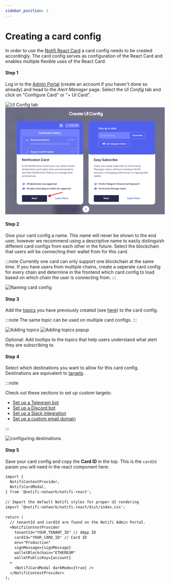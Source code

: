 ```yaml
---
sidebar_position: 2
---
```


# Creating a card config

In order to use the [Notifi React Card](https://www.npmjs.com/package/@notifi-network/notifi-react) a card config needs to be created accordingly.
The card config serves as configuration of the React Card and enables multiple flexible uses of the React Card.

#### Step 1

Log in to the [Admin Portal](https://admin.notifi.network) (create an account if you haven't done so already) and head to the _Alert Manager_ page.
Select the _UI Config_ tab and click on "Configure Card" or "+ UI Card".

![UI Config tab](/img/create-card-id-2.0/1.png)
![UI Config tab](/img/create-card-id-2.0/7.png)

#### Step 2

Give your card config a name. This name will never be shown to the end user, however we recommend using a descriptive name to easily distinguish different card configs from each other in the future.
Select the blockchain that users will be connecting their wallet from for this card.

:::note
Currently one card can only support one blockchain at the same time. If you have users from multiple chains, create a seperate card config for every chain and determine in the frontend which card config to load based on which chain the user is connecting from.
:::

![Naming card config](/img/create-card-id-2.0/2.png)

#### Step 3

Add the [topics](../../integration-overview/alerts-in-depth.md#topic) you have previously created (see [here](../../create-topics/)) to the card config.

:::note
The same topic can be used on multiple card configs.
:::

![Adding topics](/img/create-card-id-2.0/4.png)
![Adding topics popup](/img/create-card-id-2.0/3.png)

Optional: Add tooltips to the topics that help users understand what alert they are subscribing to.

#### Step 4

Select which destinations you want to allow for this card config. Destinations are equivalent to [targets](../../integration-overview/alerts-in-depth.md#target).

:::note

Check out these sections to set up custom targets:

- [Set up a Telegram bot](../../target-setup/tg-bot)
- [Set up a Discord bot](../../target-setup/discord-bot)
- [Set up a Slack integration](../../target-setup/slack-integration)
- [Set up a custom email domain](../../target-setup/email-domain)

:::

![configuring destinations](/img/create-card-id-2.0/5.png)

#### Step 5

Save your card config and copy the **Card ID** in the top. This is the `cardId` param you will need in the react component here:

```tsx
import {
  NotifiContextProvider,
  NotifiCardModal,
} from '@notifi-network/notifi-react';

// Import the default Notifi styles for proper UI rendering
import '@notifi-network/notifi-react/dist/index.css';

return (
  // tenantId and cardId are found on the Notifi Admin Portal.
  <NotifiContextProvider
    tenantId="YOUR_TENANT_ID" // dApp ID
    cardId="YOUR_CARD_ID" // Card ID
    env="Production"
    signMessage={signMessage}
    walletBlockchain="ETHEREUM"
    walletPublicKey={account}
  >
    <NotifiCardModal darkMode={true} />
  </NotifiContextProvider>
);
```
